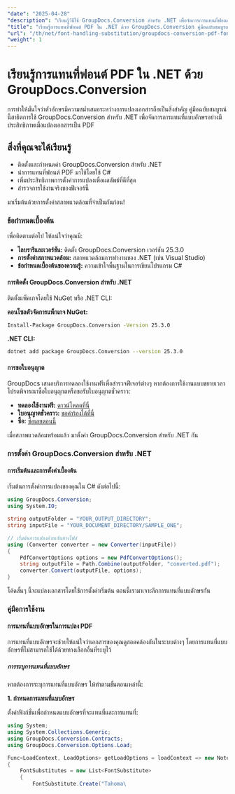 ```yaml
---
"date": "2025-04-28"
"description": "เรียนรู้วิธีใช้ GroupDocs.Conversion สำหรับ .NET เพื่อจัดการการแทนที่ฟอนต์ PDF ได้อย่างราบรื่น ช่วยให้มั่นใจว่ามีการพิมพ์ที่สอดคล้องกันในระบบต่างๆ"
"title": "เรียนรู้การแทนที่ฟอนต์ PDF ใน .NET ด้วย GroupDocs.Conversion คู่มือฉบับสมบูรณ์"
"url": "/th/net/font-handling-substitution/groupdocs-conversion-pdf-font-substitution-dotnet/"
"weight": 1
---
```


# เรียนรู้การแทนที่ฟอนต์ PDF ใน .NET ด้วย GroupDocs.Conversion

การทำให้มั่นใจว่าตัวอักษรมีความสม่ำเสมอระหว่างการแปลงเอกสารถือเป็นสิ่งสำคัญ คู่มือฉบับสมบูรณ์นี้สาธิตการใช้ GroupDocs.Conversion สำหรับ .NET เพื่อจัดการการแทนที่แบบอักษรอย่างมีประสิทธิภาพเมื่อแปลงเอกสารเป็น PDF

## สิ่งที่คุณจะได้เรียนรู้
- ติดตั้งและกำหนดค่า GroupDocs.Conversion สำหรับ .NET
- นำการแทนที่ฟอนต์ PDF มาใช้โดยใช้ C#
- เพิ่มประสิทธิภาพการตั้งค่าการแปลงเพื่อผลลัพธ์ที่ดีที่สุด
- สำรวจการใช้งานจริงของฟีเจอร์นี้

มาเริ่มต้นด้วยการตั้งค่าสภาพแวดล้อมที่จำเป็นกันก่อน!

### ข้อกำหนดเบื้องต้น

เพื่อติดตามต่อไป ให้แน่ใจว่าคุณมี:
- **ไลบรารีและเวอร์ชัน:** ติดตั้ง GroupDocs.Conversion เวอร์ชัน 25.3.0
- **การตั้งค่าสภาพแวดล้อม:** สภาพแวดล้อมการทำงานของ .NET (เช่น Visual Studio)
- **ข้อกำหนดเบื้องต้นของความรู้:** ความเข้าใจพื้นฐานในการเขียนโปรแกรม C#

#### การติดตั้ง GroupDocs.Conversion สำหรับ .NET

ติดตั้งแพ็คเกจโดยใช้ NuGet หรือ .NET CLI:

**คอนโซลตัวจัดการแพ็กเกจ NuGet:**
```bash
Install-Package GroupDocs.Conversion -Version 25.3.0
```

**.NET CLI:**
```bash
dotnet add package GroupDocs.Conversion --version 25.3.0
```

#### การขอใบอนุญาต

GroupDocs เสนอบริการทดลองใช้งานฟรีเพื่อสำรวจฟีเจอร์ต่างๆ หากต้องการใช้งานแบบขยายเวลา โปรดพิจารณาซื้อใบอนุญาตหรือขอรับใบอนุญาตชั่วคราว:
- **ทดลองใช้งานฟรี:** [ดาวน์โหลดที่นี่](https://releases.groupdocs.com/conversion/net/)
- **ใบอนุญาตชั่วคราว:** [ขอคำร้องได้ที่นี่](https://purchase.groupdocs.com/temporary-license/)
- **ซื้อ:** [ซื้อเลยตอนนี้](https://purchase.groupdocs.com/buy)

เมื่อสภาพแวดล้อมพร้อมแล้ว มาตั้งค่า GroupDocs.Conversion สำหรับ .NET กัน

### การตั้งค่า GroupDocs.Conversion สำหรับ .NET

#### การเริ่มต้นและการตั้งค่าเบื้องต้น

เริ่มต้นการตั้งค่าการแปลงของคุณใน C# ดังต่อไปนี้:

```csharp
using GroupDocs.Conversion;
using System.IO;

string outputFolder = "YOUR_OUTPUT_DIRECTORY";
string inputFile = "YOUR_DOCUMENT_DIRECTORY/SAMPLE_ONE";

// เริ่มต้นการแปลงด้วยเส้นทางไฟล์
using (Converter converter = new Converter(inputFile))
{
    PdfConvertOptions options = new PdfConvertOptions();
    string outputFile = Path.Combine(outputFolder, "converted.pdf");
    converter.Convert(outputFile, options);
}
```

โค้ดสั้นๆ นี้จะแปลงเอกสารโดยใช้การตั้งค่าเริ่มต้น ตอนนี้เรามาเจาะลึกการแทนที่แบบอักษรกัน

### คู่มือการใช้งาน

#### การแทนที่แบบอักษรในการแปลง PDF

การแทนที่แบบอักษรจะช่วยให้แน่ใจว่าเอกสารของคุณดูสอดคล้องกันในระบบต่างๆ โดยการแทนที่แบบอักษรที่ไม่สามารถใช้ได้ด้วยทางเลือกอื่นที่ระบุไว้

##### การระบุการแทนที่แบบอักษร

หากต้องการระบุการแทนที่แบบอักษร ให้ทำตามขั้นตอนเหล่านี้:

**1. กำหนดการแทนที่แบบอักษร**

ตั้งค่าฟังก์ชั่นเพื่อกำหนดแบบอักษรที่จะแทนที่และการแทนที่:

```csharp
using System;
using System.Collections.Generic;
using GroupDocs.Conversion.Contracts;
using GroupDocs.Conversion.Options.Load;

Func<LoadContext, LoadOptions> getLoadOptions = loadContext => new NoteLoadOptions
{
    FontSubstitutes = new List<FontSubstitute>
    {
        FontSubstitute.Create("Tahoma\